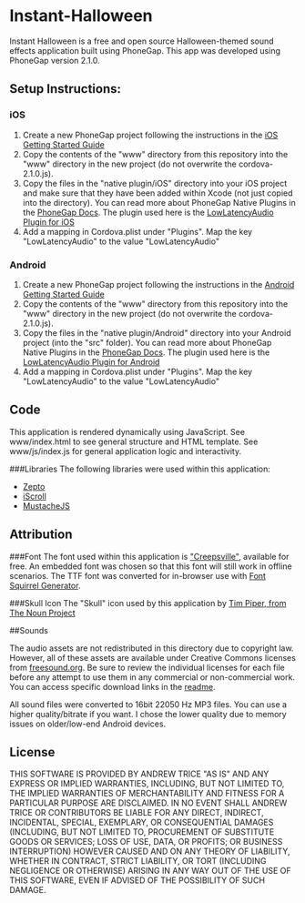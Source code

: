 Instant-Halloween
=================

Instant Halloween is a free and open source Halloween-themed sound effects application built using PhoneGap.  This app was developed using PhoneGap version 2.1.0.

## Setup Instructions:

### iOS

1. Create a new PhoneGap project following the instructions in the [iOS Getting Started Guide](http://docs.phonegap.com/en/2.1.0/guide_getting-started_ios_index.md.html#Getting%20Started%20with%20iOS)
2. Copy the contents of the "www" directory from this repository into the "www" directory in the new project (do not overwrite the cordova-2.1.0.js).
3. Copy the files in the "native plugin/iOS" directory into your iOS project and make sure that they have been added within Xcode (not just copied into the directory).  You can read more about PhoneGap Native Plugins in the [PhoneGap Docs](http://docs.phonegap.com/en/2.1.0/guide_plugin-development_index.md.html#Plugin%20Development%20Guide).  The plugin used here is the [LowLatencyAudio Plugin for iOS](https://github.com/phonegap/phonegap-plugins/tree/master/iOS/LowLatencyAudio)
4. Add a mapping in Cordova.plist under "Plugins".  Map the key "LowLatencyAudio" to the value "LowLatencyAudio"

### Android

1. Create a new PhoneGap project following the instructions in the [Android Getting Started Guide](http://docs.phonegap.com/en/2.1.0/guide_getting-started_android_index.md.html#Getting%20Started%20with%20Android)
2. Copy the contents of the "www" directory from this repository into the "www" directory in the new project (do not overwrite the cordova-2.1.0.js).
3. Copy the files in the "native plugin/Android" directory into your Android project (into the "src" folder).  You can read more about PhoneGap Native Plugins in the [PhoneGap Docs](http://docs.phonegap.com/en/2.1.0/guide_plugin-development_index.md.html#Plugin%20Development%20Guide).  The plugin used here is the [LowLatencyAudio Plugin for Android](https://github.com/phonegap/phonegap-plugins/tree/master/Android/LowLatencyAudio)
4. Add a mapping in Cordova.plist under "Plugins".  Map the key "LowLatencyAudio" to the value "LowLatencyAudio"

## Code

This application is rendered dynamically using JavaScript.  See www/index.html to see general structure and HTML template.  See www/js/index.js for general application logic and interactivity.

###Libraries
The following libraries were used within this application:

* [Zepto](http://zeptojs.com/)
* [iScroll](http://cubiq.org/iscroll)
* [MustacheJS](https://github.com/janl/mustache.js)

## Attribution

###Font
The font used within this application is ["Creepsville"](http://www.fontfreak.com/font_Creepsville.htm), available for free.  An embedded font was chosen so that this font will still work in offline scenarios. The TTF font was converted for in-browser use with [Font Squirrel Generator](http://www.fontsquirrel.com/fontface/generator).

###Skull Icon
The "Skull" icon used by this application by [Tim Piper, from The Noun Project](http://thenounproject.com/noun/skull/#icon-No4522)

##Sounds

The audio assets are not redistributed in this directory due to copyright law.  However, all of these assets are available under Creative Commons licenses from [freesound.org](http://www.freesound.org).  Be sure to review the individual licenses for each file before any attempt to use them in any commercial or non-commercial work.  You can access specific download links in the [readme](https://github.com/triceam/Instant-Halloween/blob/master/www/assets/processed/README.md).

All sound files were converted to 16bit 22050 Hz MP3 files.  You can use a higher quality/bitrate if you want.  I chose the lower quality due to memory issues on older/low-end Android devices.

## License
THIS SOFTWARE IS PROVIDED BY ANDREW TRICE "AS IS" AND ANY EXPRESS OR
IMPLIED WARRANTIES, INCLUDING, BUT NOT LIMITED TO, THE IMPLIED WARRANTIES OF
MERCHANTABILITY AND FITNESS FOR A PARTICULAR PURPOSE ARE DISCLAIMED. IN NO
EVENT SHALL ANDREW TRICE OR CONTRIBUTORS BE LIABLE FOR ANY DIRECT,
INDIRECT, INCIDENTAL, SPECIAL, EXEMPLARY, OR CONSEQUENTIAL DAMAGES (INCLUDING,
BUT NOT LIMITED TO, PROCUREMENT OF SUBSTITUTE GOODS OR SERVICES; LOSS OF USE,
DATA, OR PROFITS; OR BUSINESS INTERRUPTION) HOWEVER CAUSED AND ON ANY THEORY OF
LIABILITY, WHETHER IN CONTRACT, STRICT LIABILITY, OR TORT (INCLUDING NEGLIGENCE
OR OTHERWISE) ARISING IN ANY WAY OUT OF THE USE OF THIS SOFTWARE, EVEN IF
ADVISED OF THE POSSIBILITY OF SUCH DAMAGE.

